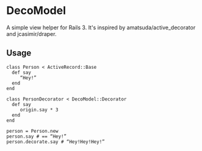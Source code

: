 # DecoModel

A simple view helper for Rails 3. It's inspired by amatsuda/active_decorator and jcasimir/draper.

## Usage
    class Person < ActiveRecord::Base
      def say
         “Hey!”
      end
    end
    
    class PersonDecorator < DecoModel::Decorator
      def say
         origin.say * 3
      end
    end

    person = Person.new
    person.say # == “Hey!”
    person.decorate.say # “Hey!Hey!Hey!”
